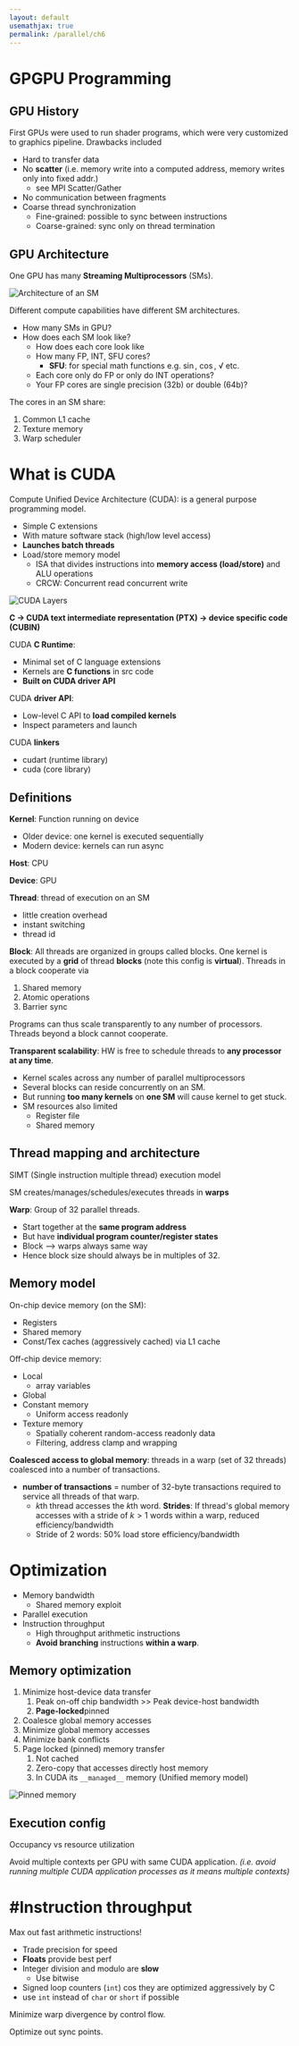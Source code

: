 ```yaml
---
layout: default
usemathjax: true
permalink: /parallel/ch6
---
```


# GPGPU Programming

## GPU History

First GPUs were used to run shader programs, which were very customized to graphics pipeline.
Drawbacks included

- Hard to transfer data
- No **scatter** (i.e. memory write into a computed address, memory writes only into fixed addr.)
  - see MPI Scatter/Gather
- No communication between fragments
- Coarse thread synchronization
  - Fine-grained: possible to sync between instructions
  - Coarse-grained: sync only on thread termination

## GPU Architecture

One GPU has many **Streaming Multiprocessors** (SMs).

![Architecture of an SM](/notes-blog/assets/img/parallel/Architecture-of-a-streaming-multiprocessor-185.png)

Different compute capabilities have different SM architectures.
- How many SMs in GPU?
- How does each SM look like?
  - How does each core look like
  - How many FP, INT, SFU cores?
    - **SFU**: for special math functions e.g. $\sin$, $\cos$, $\sqrt$ etc.
  - Each core only do FP or only do INT operations?
  - Your FP cores are single precision (32b) or double (64b)?

The cores in an SM share:
1. Common L1 cache
2. Texture memory
3. Warp scheduler

# What is CUDA

Compute Unified Device Architecture (CUDA): is a general purpose programming model.

- Simple C extensions
- With mature software stack (high/low level access)
- **Launches batch threads**
- Load/store memory model
  - ISA that divides instructions into **memory access (load/store)** and ALU operations
  - CRCW: Concurrent read concurrent write

![CUDA Layers](/notes-blog/assets/img/parallel/cuda-layers.png)

**C $\rightarrow$  CUDA text intermediate representation (PTX) $\rightarrow$ device specific code (CUBIN)**

CUDA **C Runtime**:

- Minimal set of C language extensions
- Kernels are **C functions** in src code
- **Built on CUDA driver API**

CUDA **driver API**:

- Low-level C API to **load compiled kernels**
- Inspect parameters and launch

CUDA **linkers**
- cudart (runtime library)
- cuda (core library)

## Definitions

**Kernel**: Function running on device
- Older device: one kernel is executed sequentially
- Modern device: kernels can run async

**Host**: CPU

**Device**: GPU

**Thread**: thread of execution on an SM

- little creation overhead
- instant switching
- thread id

**Block**: All threads are organized in groups called blocks. 
One kernel is executed by a **grid** of thread **blocks** (note this config is **virtual**).
Threads in a block cooperate via

1. Shared memory
2. Atomic operations
3. Barrier sync

Programs can thus scale transparently to any number of processors.
Threads beyond a block cannot cooperate.

**Transparent scalability**: HW is free to schedule threads to **any processor at any time**.
- Kernel scales across any number of parallel multiprocessors
- Several blocks can reside concurrently on an SM.
- But running **too many kernels** on **one SM** will cause kernel to get stuck.
- SM resources also limited
  - Register file
  - Shared memory

## Thread mapping and architecture

SIMT (Single instruction multiple thread) execution model

SM creates/manages/schedules/executes threads in **warps**

**Warp**: Group of 32 parallel threads.

- Start together at the **same program address**
- But have **individual program counter/register states**
- Block --> warps always same way
- Hence block size should always be in multiples of 32.

## Memory model

On-chip device memory (on the SM):
- Registers
- Shared memory
- Const/Tex caches (aggressively cached) via L1 cache

Off-chip device memory:
- Local
  - array variables
- Global
- Constant memory
  - Uniform access readonly
- Texture memory
  - Spatially coherent random-access readonly data
  - Filtering, address clamp and wrapping

**Coalesced access to global memory**: threads in a warp (set of 32 threads) coalesced into a number of transactions.

- **number of transactions** = number of 32-byte transactions required to service all threads of that warp.
    - $k$th thread accesses the $k$th word.
**Strides**: If thread's global memory accesses with a stride of $k>1$ words within a warp, reduced efficiency/bandwidth
  - Stride of 2 words: 50% load store efficiency/bandwidth

# Optimization

- Memory bandwidth
  - Shared memory exploit
- Parallel execution
- Instruction throughput
  - High throughput arithmetic instructions
  - **Avoid branching** instructions **within a warp**.

## Memory optimization

1. Minimize host-device data transfer
   1. Peak on-off chip bandwidth >> Peak device-host bandwidth
   2. **Page-locked**pinned
2. Coalesce global memory accesses
3. Minimize global memory accesses
4. Minimize bank conflicts
5. Page locked (pinned) memory transfer
   1. Not cached
   2. Zero-copy that accesses directly host memory
   3. In CUDA its `__managed__` memory (Unified memory model)

![Pinned memory](/notes-blog/assets/img/parallel/pinned-memory.jpg)

## Execution config

Occupancy vs resource utilization

Avoid multiple contexts per GPU with same CUDA application.
*(i.e. avoid running multiple CUDA application processes as it means multiple contexts)*

# #Instruction throughput

Max out fast arithmetic instructions!

- Trade precision for speed
- **Floats** provide best perf
- Integer division and modulo are **slow**
  - Use bitwise
- Signed loop counters (`int`) cos they are optimized aggressively by C
- use `int` instead of `char` or `short` if possible

Minimize warp divergence by control flow.

Optimize out sync points.
